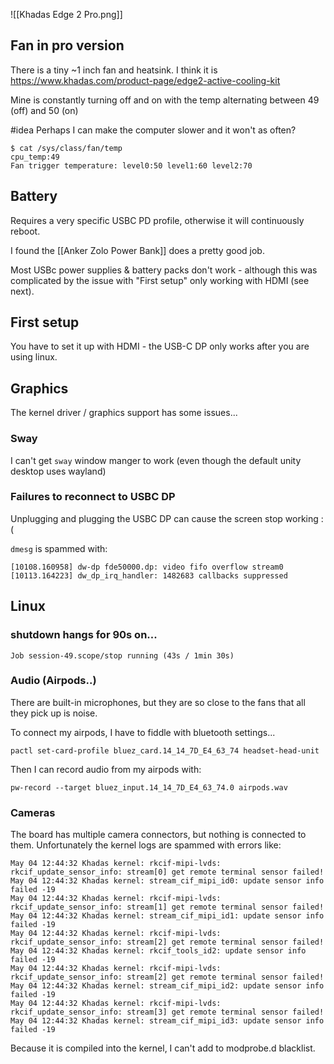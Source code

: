 ![[Khadas Edge 2 Pro.png]]
## Fan in pro version

There is a tiny ~1 inch fan and heatsink.  I think it is https://www.khadas.com/product-page/edge2-active-cooling-kit

Mine is constantly turning off and on with the temp alternating between 49 (off) and 50 (on)

#idea Perhaps I can make the computer slower and it won't as often?

```
$ cat /sys/class/fan/temp
cpu_temp:49
Fan trigger temperature: level0:50 level1:60 level2:70
```
## Battery

Requires a very specific USBC PD profile, otherwise it will continuously reboot.

I found the [[Anker Zolo Power Bank]] does a pretty good job.

Most USBc power supplies & battery packs don't work - although this was complicated by the issue with "First setup" only working with HDMI (see next).
## First setup

You have to set it up with HDMI - the USB-C DP only works after you are using linux.

## Graphics

The kernel driver / graphics support has some issues...
### Sway

I can't get `sway` window manger to work (even though the default unity desktop uses wayland)
### Failures to reconnect to USBC DP

Unplugging and plugging the USBC DP can cause the screen stop working :(

`dmesg` is spammed with:

```
[10108.160958] dw-dp fde50000.dp: video fifo overflow stream0
[10113.164223] dw_dp_irq_handler: 1482683 callbacks suppressed
```

## Linux

### shutdown hangs for 90s on...

```
Job session-49.scope/stop running (43s / 1min 30s)
```

### Audio (Airpods..)

There are built-in microphones, but they are so close to the fans that all they pick up is noise.

To connect my airpods, I have to fiddle with bluetooth settings...

```
pactl set-card-profile bluez_card.14_14_7D_E4_63_74 headset-head-unit
```

Then I can record audio from my airpods with:

```
pw-record --target bluez_input.14_14_7D_E4_63_74.0 airpods.wav
```
### Cameras

The board has multiple camera connectors, but nothing is connected to them. Unfortunately the kernel logs are spammed with errors like:

```
May 04 12:44:32 Khadas kernel: rkcif-mipi-lvds: rkcif_update_sensor_info: stream[0] get remote terminal sensor failed!
May 04 12:44:32 Khadas kernel: stream_cif_mipi_id0: update sensor info failed -19
May 04 12:44:32 Khadas kernel: rkcif-mipi-lvds: rkcif_update_sensor_info: stream[1] get remote terminal sensor failed!
May 04 12:44:32 Khadas kernel: stream_cif_mipi_id1: update sensor info failed -19
May 04 12:44:32 Khadas kernel: rkcif-mipi-lvds: rkcif_update_sensor_info: stream[2] get remote terminal sensor failed!
May 04 12:44:32 Khadas kernel: rkcif_tools_id2: update sensor info failed -19
May 04 12:44:32 Khadas kernel: rkcif-mipi-lvds: rkcif_update_sensor_info: stream[2] get remote terminal sensor failed!
May 04 12:44:32 Khadas kernel: stream_cif_mipi_id2: update sensor info failed -19
May 04 12:44:32 Khadas kernel: rkcif-mipi-lvds: rkcif_update_sensor_info: stream[3] get remote terminal sensor failed!
May 04 12:44:32 Khadas kernel: stream_cif_mipi_id3: update sensor info failed -19
```

Because it is compiled into the kernel, I can't add to modprobe.d blacklist.